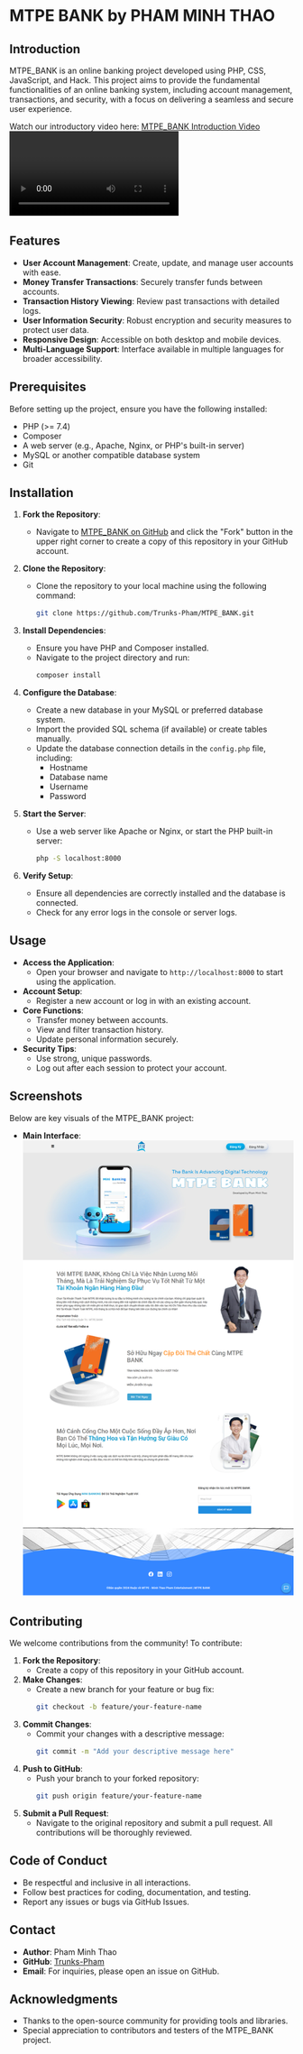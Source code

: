# MTPE BANK by PHAM MINH THAO

## Introduction

MTPE_BANK is an online banking project developed using PHP, CSS, JavaScript, and Hack. This project aims to provide the fundamental functionalities of an online banking system, including account management, transactions, and security, with a focus on delivering a seamless and secure user experience.

Watch our introductory video here: [MTPE_BANK Introduction Video](https://www.youtube.com/watch?v=3zBvXEDJb-w)
<video src="./WEBSITE_MTPE BANK_Sản_phẩm_học_viên_ngành_Software_Engineering _ VTC_Academy.mp4" controls>
   MTPE_BANK Introduction Video
</video>

## Features

- **User Account Management**: Create, update, and manage user accounts with ease.
- **Money Transfer Transactions**: Securely transfer funds between accounts.
- **Transaction History Viewing**: Review past transactions with detailed logs.
- **User Information Security**: Robust encryption and security measures to protect user data.
- **Responsive Design**: Accessible on both desktop and mobile devices.
- **Multi-Language Support**: Interface available in multiple languages for broader accessibility.

## Prerequisites

Before setting up the project, ensure you have the following installed:
- PHP (>= 7.4)
- Composer
- A web server (e.g., Apache, Nginx, or PHP's built-in server)
- MySQL or another compatible database system
- Git

## Installation

1. **Fork the Repository**:
   - Navigate to [MTPE_BANK on GitHub](https://github.com/Trunks-Pham/MTPE_BANK) and click the "Fork" button in the upper right corner to create a copy of this repository in your GitHub account.

2. **Clone the Repository**:
   - Clone the repository to your local machine using the following command:
     ```bash
     git clone https://github.com/Trunks-Pham/MTPE_BANK.git
     ```

3. **Install Dependencies**:
   - Ensure you have PHP and Composer installed.
   - Navigate to the project directory and run:
     ```bash
     composer install
     ```

4. **Configure the Database**:
   - Create a new database in your MySQL or preferred database system.
   - Import the provided SQL schema (if available) or create tables manually.
   - Update the database connection details in the `config.php` file, including:
     - Hostname
     - Database name
     - Username
     - Password

5. **Start the Server**:
   - Use a web server like Apache or Nginx, or start the PHP built-in server:
     ```bash
     php -S localhost:8000
     ```

6. **Verify Setup**:
   - Ensure all dependencies are correctly installed and the database is connected.
   - Check for any error logs in the console or server logs.

## Usage

- **Access the Application**:
  - Open your browser and navigate to `http://localhost:8000` to start using the application.
- **Account Setup**:
  - Register a new account or log in with an existing account.
- **Core Functions**:
  - Transfer money between accounts.
  - View and filter transaction history.
  - Update personal information securely.
- **Security Tips**:
  - Use strong, unique passwords.
  - Log out after each session to protect your account.

## Screenshots

Below are key visuals of the MTPE_BANK project:
- **Main Interface**:
  ![MTPE_BANK Main Interface](MTPE-BANK.png)

## Contributing

We welcome contributions from the community! To contribute:
1. **Fork the Repository**:
   - Create a copy of this repository in your GitHub account.
2. **Make Changes**:
   - Create a new branch for your feature or bug fix:
     ```bash
     git checkout -b feature/your-feature-name
     ```
3. **Commit Changes**:
   - Commit your changes with a descriptive message:
     ```bash
     git commit -m "Add your descriptive message here"
     ```
4. **Push to GitHub**:
   - Push your branch to your forked repository:
     ```bash
     git push origin feature/your-feature-name
     ```
5. **Submit a Pull Request**:
   - Navigate to the original repository and submit a pull request. All contributions will be thoroughly reviewed.

## Code of Conduct

- Be respectful and inclusive in all interactions.
- Follow best practices for coding, documentation, and testing.
- Report any issues or bugs via GitHub Issues.

## Contact

- **Author**: Pham Minh Thao
- **GitHub**: [Trunks-Pham](https://github.com/Trunks-Pham)
- **Email**: For inquiries, please open an issue on GitHub.

## Acknowledgments

- Thanks to the open-source community for providing tools and libraries.
- Special appreciation to contributors and testers of the MTPE_BANK project.
